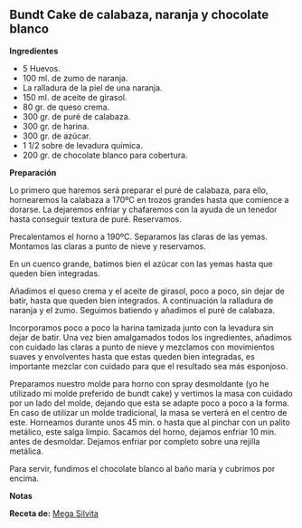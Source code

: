 ## Bundt Cake de calabaza, naranja y chocolate blanco

**Ingredientes**

- 5 Huevos.
- 100 ml. de zumo de naranja.
- La ralladura de la piel de una naranja.
- 150 ml. de aceite de girasol.
- 80 gr. de queso crema.
- 300 gr. de puré de calabaza.
- 300 gr. de harina.
- 300 gr. de azúcar.
- 1 1/2 sobre de levadura química.
- 200 gr. de chocolate blanco para cobertura.

**Preparación**

Lo primero que haremos será preparar el puré de calabaza, para ello, hornearemos la calabaza a 170ºC en trozos grandes hasta que comience a dorarse. La dejaremos enfriar y chafaremos con la ayuda de un tenedor hasta conseguir textura de puré. Reservamos.

Precalentamos el horno a 190ºC. Separamos las claras de las yemas. Montamos las claras a punto de nieve y reservamos.

En un cuenco grande, batimos bien el azúcar con las yemas hasta que queden bien integradas.

Añadimos el queso crema y el aceite de girasol, poco a poco, sin dejar de batir, hasta que queden bien integrados. A continuación la ralladura de naranja y el zumo. Seguimos batiendo y añadimos el puré de calabaza.

Incorporamos poco a poco la harina tamizada junto con la levadura sin dejar de batir. Una vez bien amalgamados todos los ingredientes, añadimos con cuidado las claras a punto de nieve y mezclamos con movimientos suaves y envolventes hasta que estas queden bien integradas, es importante mezclar con cuidado para que el resultado sea más esponjoso.

Preparamos nuestro molde para horno con spray desmoldante (yo he utilizado mi molde preferido de bundt cake) y vertimos la masa con cuidado  por un lado del molde, dejando que esta se adapte poco a poco a la forma. En caso de utilizar un molde tradicional, la masa se verterá en el centro de este. Horneamos durante unos 45 min. o hasta que al pinchar con un palito metálico, este salga limpio. Sacamos del horno, dejamos enfriar 10 min. antes de desmoldar. Dejamos enfriar por completo sobre una rejilla metálica.

Para servir, fundimos el chocolate blanco al baño maría y cubrimos por encima.

**Notas**



**Receta de:** [Mega Silvita](http://blogmegasilvita.com/2015/09/bundt-cake-de-calabaza-paso-paso.html)